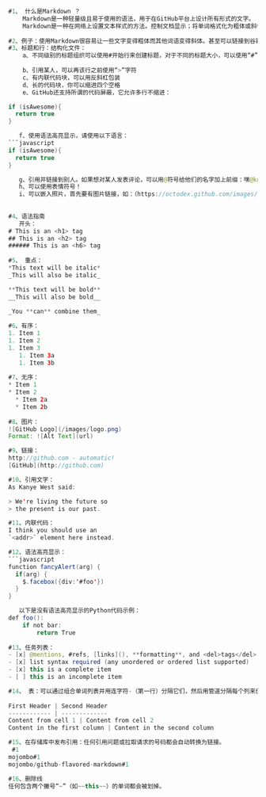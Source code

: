 ```java
#1、 什么是Markdown ？
    Markdown是一种轻量级且易于使用的语法，用于在GitHub平台上设计所有形式的文字。
    Markdown是一种在网络上设置文本样式的方法。控制文档显示；将单词格式化为粗体或斜体，添加图像以及创建列表只是我们使用Markdown可以执行     的一些操作。大多数情况下，Markdown只是常规文本，其中包含一些非字母字符。例如：#、*。
    
#2、例子：使用Markdown很容易让一些文字变得粗体而其他词语变得斜体。甚至可以链接到谷歌！
#3、标题和行：结构化文件：
    a、不同级别的标题组织可以使用#开始行来创建标题，对于不同的标题大小，可以使用“#”直至“######；编号列表1.2.3.、或使用*、或使用—
    
    b、引用某人，可以再该行之前使用“>”字符
    c、有内联代码块，可以用反斜杠包装
    d、长的代码块，你可以缩进四个空格
    e、GitHub还支持所谓的代码屏蔽，它允许多行不缩进：
```
```java
if (isAwesome){
  return true
}
```
```java
   f、使用语法高亮显示，请使用以下语言：
```javascript
if (isAwesome){
  return true
}
```
```java
   g、引用并链接到别人。如果想对某人发表评论，可以用@符号给他们的名字加上前缀：嘿@kneath  - 爱你的毛衣！
   h、可以使用表情符号！
   i、可以嵌入照片，首先要有图片链接，如：（https://octodex.github.com/images/yaktocat.png）
   
   
#4、语法指南
   开头：
# This is an <h1> tag
## This is an <h2> tag
###### This is an <h6> tag
   
#5、 重点：
*This text will be italic*
_This will also be italic_

**This text will be bold**
__This will also be bold__

_You **can** combine them_
   
#6、有序：
1. Item 1
1. Item 2
1. Item 3
   1. Item 3a
   1. Item 3b
   
#7、无序：
* Item 1
* Item 2
  * Item 2a
  * Item 2b
   
#8、图片：
![GitHub Logo](/images/logo.png)
Format: ![Alt Text](url)

#9、链接：
http://github.com - automatic!
[GitHub](http://github.com)

#10、引用文字：
As Kanye West said:

> We're living the future so
> the present is our past.

#11、内联代码：
I think you should use an
`<addr>` element here instead.

#12、语法高亮显示：
```javascript
function fancyAlert(arg) {
  if(arg) {
    $.facebox({div:'#foo'})
  }
}
```
```java
   以下是没有语法高亮显示的Python代码示例：
def foo():
    if not bar:
        return True
        
#13、任务列表：
- [x] @mentions, #refs, [links](), **formatting**, and <del>tags</del> supported
- [x] list syntax required (any unordered or ordered list supported)
- [x] this is a complete item
- [ ] this is an incomplete item

#14、 表：可以通过组合单词列表​​并用连字符-（第一行）分隔它们，然后用管道分隔每个列来创建表格|：
 
First Header | Second Header
------------ | -------------
Content from cell 1 | Content from cell 2
Content in the first column | Content in the second column

#15、在存储库中发布引用：任何引用问题或拉取请求的号码都会自动转换为链接。
 #1
mojombo#1
mojombo/github-flavored-markdown#1

#16、删除线
任何包含两个撇号“~”（如~~this~~）的单词都会被划掉。
```
   
